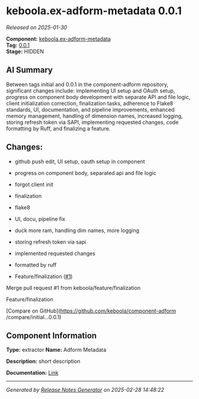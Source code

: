 #  keboola.ex-adform-metadata 0.0.1

_Released on 2025-01-30_

**Component:** [keboola.ex-adform-metadata](https://github.com/keboola/component-adform)  
**Tag:** [0.0.1](https://github.com/keboola/component-adform/releases/tag/0.0.1)  
**Stage:** HIDDEN


## AI Summary
Between tags initial and 0.0.1 in the component-adform repository, significant changes include: implementing UI setup and OAuth setup, progress on component body development with separate API and file logic, client initialization correction, finalization tasks, adherence to Flake8 standards, UI, documentation, and pipeline improvements, enhanced memory management, handling of dimension names, increased logging, storing refresh token via SAPI, implementing requested changes, code formatting by Ruff, and finalizing a feature.



## Changes:


- github push edit, UI setup, oauth setup in component 




- progress on component body, separated api and file logic 




- forgot client init 




- finalization 




- flake8 




- UI, docu, pipeline fix 




- duck more ram, handling dim names, more logging 




- storing refresh token via sapi 




- implemented requested changes 




- formatted by ruff 




- Feature/finalization ([#1](https://github.com/keboola/component-adform/pull/1))

Merge pull request #1 from keboola/feature/finalization

Feature/finalization




[Compare on GitHub](https://github.com/keboola/component-adform
/compare/initial...0.0.1)



## Component Information
**Type:** extractor
**Name:** Adform Metadata

**Description:** short description


**Documentation:** [Link](https://github.com/keboola/component-adform/blob/master/README.md)



---
_Generated by [Release Notes Generator](https://github.com/keboola/release-notes-generator)
on 2025-02-28 14:48:22_